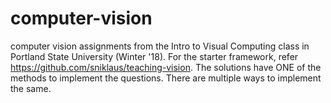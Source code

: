 # computer-vision
computer vision assignments from the Intro to Visual Computing class in Portland State University (Winter '18). For the starter framework, refer https://github.com/sniklaus/teaching-vision. 
The solutions have ONE of the methods to implement the questions. There are multiple ways to implement the same. 
